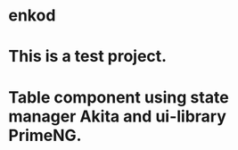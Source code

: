 # enkod

# This is a test project.
# Table component using state manager Akita and ui-library PrimeNG.